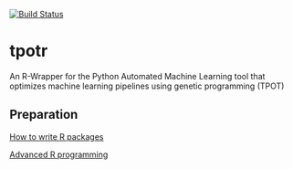 [![Build Status](https://travis-ci.com/thllwg/tpotr.png?branch=master)](https://travis-ci.com/thllwg/tpotr)

# tpotr
An R-Wrapper for the Python Automated Machine Learning tool that optimizes machine learning pipelines using genetic programming (TPOT)

## Preparation
[How to write R packages](http://r-pkgs.had.co.nz/)

[Advanced R programming](http://adv-r.had.co.nz/)
